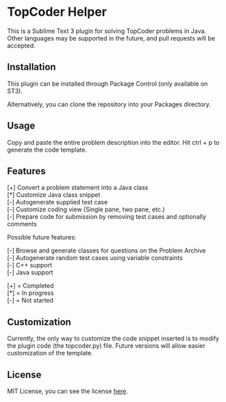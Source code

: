 TopCoder Helper
===============

This is a Sublime Text 3 plugin for solving TopCoder problems in Java. Other
languages may be supported in the future, and pull requests will be accepted.

Installation
------------

This plugin can be installed through Package Control (only available on ST3).

Alternatively, you can clone the repository into your Packages directory.


Usage
-----

Copy and paste the entire problem description into the editor. Hit ctrl + p to
generate the code template.


Features
--------

[+] Convert a problem statement into a Java class  
[*] Customize Java class snippet  
[-] Autogenerate supplied test case  
[-] Customize coding view (Single pane, two pane, etc.)  
[-] Prepare code for submission by removing test cases and optionally comments  


Possible future features:

[-] Browse and generate classes for questions on the Problem Archive  
[-] Autogenerate random test cases using variable constraints  
[-] C++ support  
[-] Java support  

[+] = Completed  
[*] = In progress  
[-] = Not started  


Customization
-------------

Currently, the only way to customize the code snippet inserted is to modify the
plugin code (the topcoder.py) file. Future versions will allow easier customization of the template.


License
-------

MIT License, you can see the license [here](https://github.com/gsingh93/sublime-topcoder-helper/blob/master/LICENSE).
